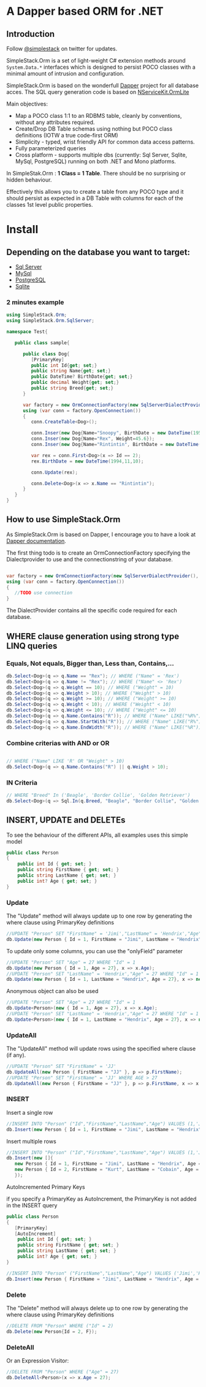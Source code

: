 # A Dapper based ORM for .NET

## Introduction

Follow [@simplestack](http://twitter.com/servicestack) on twitter for updates.

SimpleStack.Orm is a set of light-weight C# extension methods around `System.Data.*` interfaces which is designed to persist POCO classes with a minimal amount of intrusion and configuration.

SimpleStack.Orm is based on the wonderfull [Dapper](https://github.com/StackExchange/dapper-dot-net/) project for all database acces. The SQL query generation code is based on [NServiceKit.OrmLite](https://github.com/NServiceKit/NServiceKit.OrmLite)

Main objectives:

  * Map a POCO class 1:1 to an RDBMS table, cleanly by conventions, without any attributes required.
  * Create/Drop DB Table schemas using nothing but POCO class definitions (IOTW a true code-first ORM)
  * Simplicity - typed, wrist friendly API for common data access patterns.
  * Fully parameterized queries
  * Cross platform - supports multiple dbs (currently: Sql Server, Sqlite, MySql, PostgreSQL) running on both .NET and Mono platforms.

In SimpleStak.Orm : **1 Class = 1 Table**. There should be no surprising or hidden behaviour.

Effectively this allows you to create a table from any POCO type and it should persist as expected in a DB Table with columns for each of the classes 1st level public properties.

# Install

## Depending on the database you want to target:

  - [Sql Server](https://www.nuget.org/packages/SimpleStack.Orm.SqlServer)
  - [MySql](https://www.nuget.org/packages/SimpleStack.Orm.MySQL)
  - [PostgreSQL](https://www.nuget.org/packages/SimpleStack.Orm.PostgreSQL)
  - [Sqlite](https://www.nuget.org/packages/SimpleStack.Orm.Sqlite/)

### 2 minutes example

```csharp
using SimpleStack.Orm;
using SimpleStack.Orm.SqlServer;

namespace Test{

   public class sample{

      public class Dog{
         [PrimaryKey]
         public int Id{get; set;}
         public string Name{get; set;}
         public DateTime? BirthDate{get; set;}
         public decimal Weight{get; set;}
         public string Breed{get; set;}
      }

      var factory = new OrmConnectionFactory(new SqlServerDialectProvider(), "server=...");
      using (var conn = factory.OpenConnection())
      {
         conn.CreateTable<Dog>();

         conn.Inser(new Dog{Name="Snoopy", BirthDate = new DateTime(1950,10,01), Weight=25.4});
         conn.Inser(new Dog{Name="Rex", Weight=45.6});
         conn.Inser(new Dog{Name="Rintintin", BirthDate = new DateTime(1918,09,13), Weight=2});

         var rex = conn.First<Dog>(x => Id == 2);
         rex.BirthDate = new DateTime(1994,11,10);

         conn.Update(rex);

         conn.Delete<Dog>(x => x.Name == "Rintintin");
      }
   }
}
```

## How to use SimpleStack.Orm

As SimpleStack.Orm is based on Dapper, I encourage you to have a look at [Dapper documentation](https://github.com/StackExchange/dapper-dot-net/blob/master/Readme.md).

The first thing todo is to create an OrmConnectionFactory specifying the Dialectprovider to use and the connectionstring of your database.

```csharp

var factory = new OrmConnectionFactory(new SqlServerDialectProvider(), "server=...");
using (var conn = factory.OpenConnection())
{
   //TODO use connection
}
```

The DialectProvider contains all the specific code required for each database.

## WHERE clause generation using strong type LINQ queries

### Equals, Not equals, Bigger than, Less than, Contains,...

```csharp
db.Select<Dog>(q => q.Name == "Rex"); // WHERE ("Name" = 'Rex')
db.Select<Dog>(q => q.Name != "Rex"); // WHERE ("Name" <> 'Rex')
db.Select<Dog>(q => q.Weight == 10); // WHERE ("Weight" = 10)
db.Select<Dog>(q => q.Weight > 10); // WHERE ("Weight" > 10)
db.Select<Dog>(q => q.Weight >= 10); // WHERE ("Weight" >= 10)
db.Select<Dog>(q => q.Weight < 10); // WHERE ("Weight" < 10)
db.Select<Dog>(q => q.Weight <= 10); // WHERE ("Weight" <= 10)
db.Select<Dog>(q => q.Name.Contains("R")); // WHERE ("Name" LIKE("%R%"))
db.Select<Dog>(q => q.Name.StartWith("R")); // WHERE ("Name" LIKE("R%"))
db.Select<Dog>(q => q.Name.EndWidth("R")); // WHERE ("Name" LIKE("%R"))

```

### Combine criterias with AND or OR

```csharp

// WHERE ("Name" LIKE 'R' OR "Weight" > 10)
db.Select<Dog>(q => q.Name.Contains("R") || q.Weight > 10);

```

### IN Criteria

```csharp
// WHERE "Breed" In ('Beagle', 'Border Collie', 'Golden Retriever')
db.Select<Dog>(q => Sql.In(q.Breed, "Beagle", "Border Collie", "Golden Retriever"));
```

## INSERT, UPDATE and DELETEs

To see the behaviour of the different APIs, all examples uses this simple model

```csharp
public class Person
{
	public int Id { get; set; }
	public string FirstName { get; set; }
	public string LastName { get; set; }
	public int? Age { get; set; }
}
```

### Update

The "Update" method will always update up to one row by generating the where clause using PrimaryKey definitions

```csharp
//UPDATE "Person" SET "FirstName" = 'Jimi',"LastName" = 'Hendrix',"Age" = 27 WHERE "Id" = 1
db.Update(new Person { Id = 1, FirstName = "Jimi", LastName = "Hendrix", Age = 27});
```

To update only some columns, you can use the "onlyField" parameter

```csharp
//UPDATE "Person" SET "Age" = 27 WHERE "Id" = 1
db.Update(new Person { Id = 1, Age = 27}, x => x.Age);
//UPDATE "Person" SET "LastName" = 'Hendrix',"Age" = 27 WHERE "Id" = 1
db.Update(new Person { Id = 1, LastName = "Hendrix", Age = 27}, x => new {x.Age, x.LastName});
```

Anonymous object can also be used

```csharp
//UPDATE "Person" SET "Age" = 27 WHERE "Id" = 1
db.Update<Person>(new { Id = 1, Age = 27}, x => x.Age);
//UPDATE "Person" SET "LastName" = 'Hendrix',"Age" = 27 WHERE "Id" = 1
db.Update<Person>(new { Id = 1, LastName = "Hendrix", Age = 27}, x => new {x.Age, x.LastName});
```

### UpdateAll

The "UpdateAll" method will update rows using the specified where clause (if any).

```csharp
//UPDATE "Person" SET "FirstName" = 'JJ'
db.UpdateAll(new Person { FirstName = "JJ" }, p => p.FirstName);
//UPDATE "Person" SET "FirstName" = 'JJ' WHERE AGE > 27
db.UpdateAll(new Person { FirstName = "JJ" }, p => p.FirstName, x => x.Age > 27);
```

### INSERT

Insert a single row

```csharp
//INSERT INTO "Person" ("Id","FirstName","LastName","Age") VALUES (1,'Jimi','Hendrix',27)
db.Insert(new Person { Id = 1, FirstName = "Jimi", LastName = "Hendrix", Age = 27 });
```

Insert multiple rows

```csharp
//INSERT INTO "Person" ("Id","FirstName","LastName","Age") VALUES (1,'Jimi','Hendrix',27)
db.Insert(new []{
   new Person { Id = 1, FirstName = "Jimi", LastName = "Hendrix", Age = 27 },
   new Person { Id = 2, FirstName = "Kurt", LastName = "Cobain", Age = 27 },
   });
```

AutoIncremented Primary Keys

if you specify a PrimaryKey as AutoIncrement, the PrimaryKey is not added in the INSERT query

```csharp
public class Person
{
   [PrimaryKey]
   [AutoIncrement]
	public int Id { get; set; }
	public string FirstName { get; set; }
	public string LastName { get; set; }
	public int? Age { get; set; }
}

//INSERT INTO "Person" ("FirstName","LastName","Age") VALUES ('Jimi','Hendrix',27)
db.Insert(new Person { FirstName = "Jimi", LastName = "Hendrix", Age = 27 });

```

### Delete

The "Delete" method will always delete up to one row by generating the where clause using PrimaryKey definitions

```csharp
//DELETE FROM "Person" WHERE ("Id" = 2)
db.Delete(new Person{Id = 2, F});
```

### DeleteAll
Or an Expression Visitor:
```csharp
//DELETE FROM "Person" WHERE ("Age" = 27)
db.DeleteAll<Person>(x => x.Age = 27);
```
